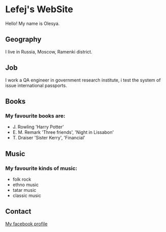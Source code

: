 # Lefej's WebSite

Hello! My name is Olesya. 

## Geography

I live in Russia, Moscow, Ramenki district.

## Job

I work a QA engineer in government research institute, i test the system of issue international passports.

## Books

### My favourite books are:

- J. Rowling 'Harry Potter'
- E. M. Remark 'Three friends', 'Night in Lissabon'
- T. Draiser 'Sister Kerry', 'Financial'

## Music

### My favourite kinds of music:

- folk rock
- ethno music
- tatar music
- classic music

## Contact

[My facebook profile](https://www.facebook.com/lefej) 
